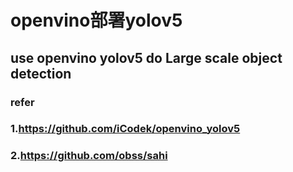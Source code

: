 
# openvino部署yolov5
## use openvino yolov5 do Large scale object detection

### refer
### 1.https://github.com/iCodek/openvino_yolov5 
### 2.https://github.com/obss/sahi
